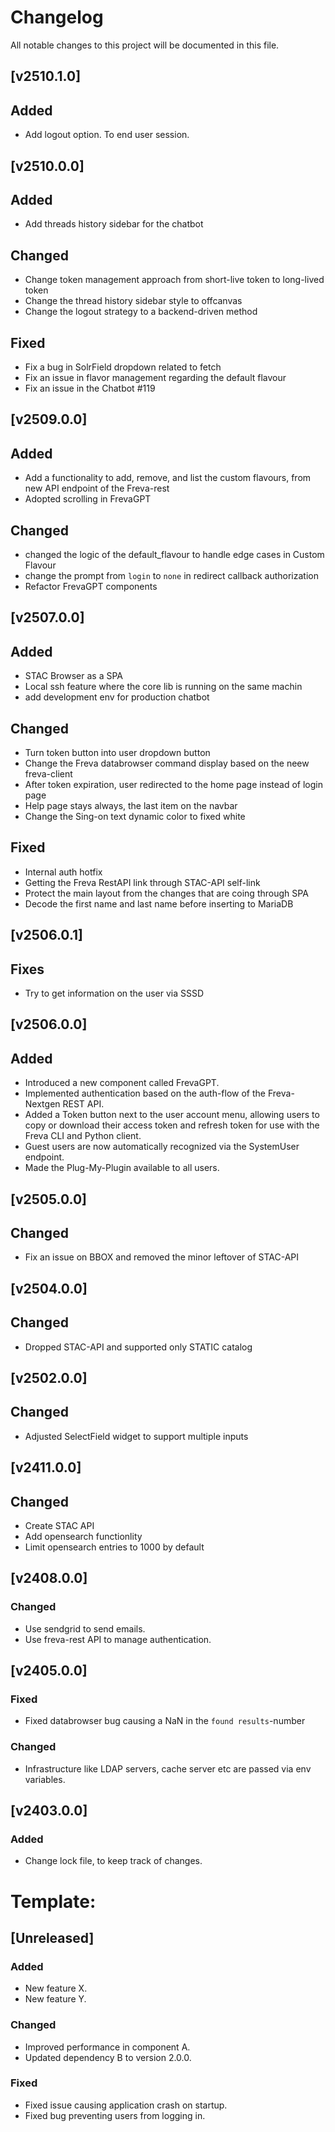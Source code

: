 # Changelog

All notable changes to this project will be documented in this file.
## [v2510.1.0]
## Added
- Add logout option. To end user session.


## [v2510.0.0]
## Added
- Add threads history sidebar for the chatbot

## Changed
- Change token management approach from short-live token to long-lived token
- Change the thread history sidebar style to offcanvas
- Change the logout strategy to a backend-driven method

## Fixed
- Fix a bug in SolrField dropdown related to fetch
- Fix an issue in flavor management regarding the default flavour
- Fix an issue in the Chatbot #119


## [v2509.0.0]
## Added
- Add a functionality to add, remove, and list the custom flavours, from new API endpoint of the Freva-rest
- Adopted scrolling in FrevaGPT

## Changed
- changed the logic of the default_flavour to handle edge cases in Custom Flavour
- change the prompt from `login` to `none` in redirect callback authorization
- Refactor FrevaGPT components


## [v2507.0.0]
## Added
- STAC Browser as a SPA
- Local ssh feature where the core lib is running on the same machin
- add development env for production chatbot

## Changed
- Turn token button into user dropdown button
- Change the Freva databrowser command display based on the neew freva-client
- After token expiration, user redirected to the home page instead of login page
- Help page stays always, the last item on the navbar
- Change the Sing-on text dynamic color to fixed white

## Fixed
- Internal auth hotfix
- Getting the Freva RestAPI link through STAC-API self-link
- Protect the main layout from the changes that are coing through SPA
- Decode the first name and last name before inserting to MariaDB

## [v2506.0.1]
## Fixes
- Try to get information on the user via SSSD

## [v2506.0.0]
## Added
- Introduced a new component called FrevaGPT.
- Implemented authentication based on the auth-flow of the Freva-Nextgen REST API.
- Added a Token button next to the user account menu, allowing users to copy or download their access token and refresh token for use with the Freva CLI and Python client.
- Guest users are now automatically recognized via the SystemUser endpoint.
- Made the Plug-My-Plugin available to all users.

## [v2505.0.0]
## Changed
- Fix an issue on BBOX and removed the minor leftover of STAC-API

## [v2504.0.0]
## Changed
- Dropped STAC-API and supported only STATIC catalog

## [v2502.0.0]
## Changed
- Adjusted SelectField widget to support multiple inputs

## [v2411.0.0]
## Changed
- Create STAC API
- Add opensearch functionlity
- Limit opensearch entries to 1000 by default

## [v2408.0.0]

### Changed
- Use sendgrid to send emails.
- Use freva-rest API to manage authentication.


## [v2405.0.0]

### Fixed
- Fixed databrowser bug causing a NaN in the `found results`-number

### Changed
- Infrastructure like LDAP servers, cache server etc are passed via env
  variables.

## [v2403.0.0]

### Added
- Change lock file, to keep track of changes.


# Template:
## [Unreleased]

### Added
- New feature X.
- New feature Y.

### Changed
- Improved performance in component A.
- Updated dependency B to version 2.0.0.

### Fixed
- Fixed issue causing application crash on startup.
- Fixed bug preventing users from logging in.
